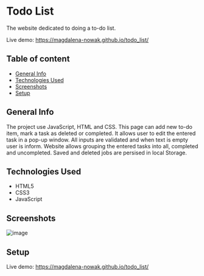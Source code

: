 # Todo List

The website dedicated to doing a to-do list. 

Live demo: https://magdalena-nowak.github.io/todo_list/

## Table of content

* [General Info](#general-info)
* [Technologies Used](#technologies-used)
* [Screenshots](#screenshots)
* [Setup](#setup)

## General Info

The project use JavaScript, HTML and CSS. 
This page can add new to-do item, mark a task as deleted or completed. It allows user to edit the entered task in a pop-up window. All inputs are validated and when text is empty user is inform. Website allows grouping the entered tasks into all, completed and uncompleted. Saved and deleted jobs are persised in local Storage.

## Technologies Used

* HTML5
* CSS3
* JavaScript


## Screenshots

![image](https://user-images.githubusercontent.com/70846864/129060310-bf8462bd-11ff-45a9-8243-879f65c8f99c.png)

## Setup

Live demo: https://magdalena-nowak.github.io/todo_list/


